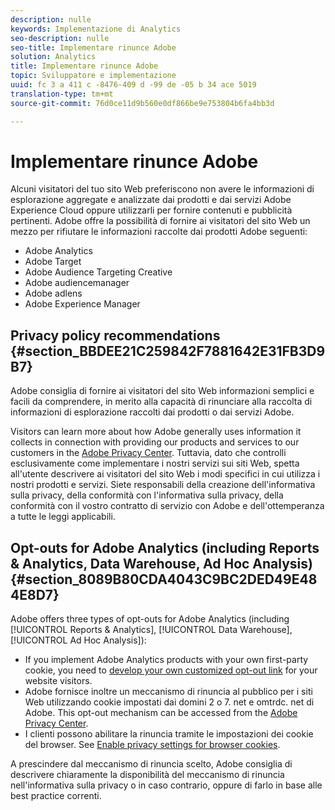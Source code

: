 ```yaml
---
description: nulle
keywords: Implementazione di Analytics
seo-description: nulle
seo-title: Implementare rinunce Adobe
solution: Analytics
title: Implementare rinunce Adobe
topic: Sviluppatore e implementazione
uuid: fc 3 a 411 c -8476-409 d -99 de -05 b 34 ace 5019
translation-type: tm+mt
source-git-commit: 76d0ce11d9b560e0df866be9e753804b6fa4bb3d

---
```



# Implementare rinunce Adobe

Alcuni visitatori del tuo sito Web preferiscono non avere le informazioni di esplorazione aggregate e analizzate dai prodotti e dai servizi Adobe Experience Cloud oppure utilizzarli per fornire contenuti e pubblicità pertinenti. Adobe offre la possibilità di fornire ai visitatori del sito Web un mezzo per rifiutare le informazioni raccolte dai prodotti Adobe seguenti:

* Adobe Analytics
* Adobe Target
* Adobe Audience Targeting Creative
* Adobe audiencemanager
* Adobe adlens
* Adobe Experience Manager

## Privacy policy recommendations {#section_BBDEE21C259842F7881642E31FB3D9B7}

Adobe consiglia di fornire ai visitatori del sito Web informazioni semplici e facili da comprendere, in merito alla capacità di rinunciare alla raccolta di informazioni di esplorazione raccolti dai prodotti o dai servizi Adobe.

Visitors can learn more about how Adobe generally uses information it collects in connection with providing our products and services to our customers in the [Adobe Privacy Center](https://www.adobe.com/privacy.html). Tuttavia, dato che controlli esclusivamente come implementare i nostri servizi sui siti Web, spetta all'utente descrivere ai visitatori del sito Web i modi specifici in cui utilizza i nostri prodotti e servizi. Siete responsabili della creazione dell'informativa sulla privacy, della conformità con l'informativa sulla privacy, della conformità con il vostro contratto di servizio con Adobe e dell'ottemperanza a tutte le leggi applicabili.

## Opt-outs for Adobe Analytics (including Reports &amp; Analytics, Data Warehouse, Ad Hoc Analysis) {#section_8089B80CDA4043C9BC2DED49E484E8D7}

Adobe offers three types of opt-outs for Adobe Analytics (including [!UICONTROL Reports & Analytics], [!UICONTROL Data Warehouse], [!UICONTROL Ad Hoc Analysis]):

* If you implement Adobe Analytics products with your own first-party cookie, you need to [develop your own customized opt-out link](../../../implement/js-implementation/data-collection/opt-out-link.md#concept_C2C4F19811A445EF9E9BEAC709B568A9) for your website visitors.
* Adobe fornisce inoltre un meccanismo di rinuncia al pubblico per i siti Web utilizzando cookie impostati dai domini 2 o 7. net e omtrdc. net di Adobe. This opt-out mechanism can be accessed from the [Adobe Privacy Center](https://www.adobe.com/privacy/opt-out.html).
* I clienti possono abilitare la rinuncia tramite le impostazioni dei cookie del browser. See [Enable privacy settings for browser cookies](https://marketing.adobe.com/resources/help/en_US/whitepapers/cookies/?f=browser_cookie_settings).

A prescindere dal meccanismo di rinuncia scelto, Adobe consiglia di descrivere chiaramente la disponibilità del meccanismo di rinuncia nell'informativa sulla privacy o in caso contrario, oppure di farlo in base alle best practice correnti.
